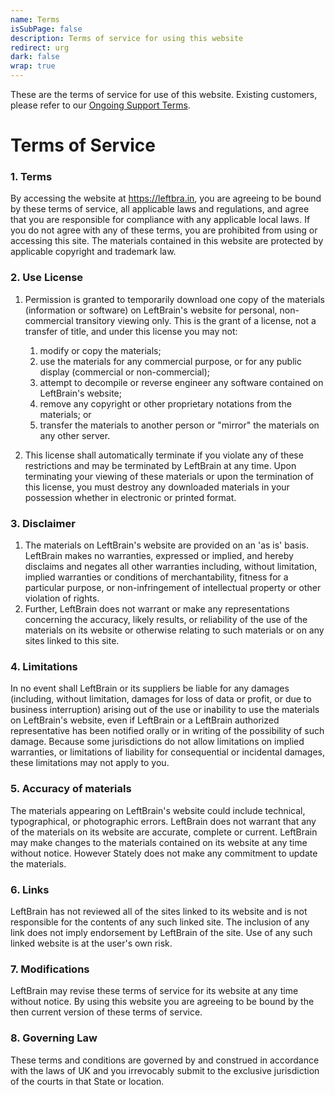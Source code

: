 ```yaml
---
name: Terms
isSubPage: false
description: Terms of service for using this website
redirect: urg
dark: false
wrap: true
---
```

<div class="p-4 bg-yellow-100 border border-yellow-200 text-yellow-800">
These are the terms of service for use of this website. Existing customers, please refer to our <a href="/ongoing-support-plans">Ongoing Support Terms</a>.
</div>

# Terms of Service

### 1. Terms

By accessing the website at <https://leftbra.in>, you are agreeing to be bound by these terms of service, all applicable laws and regulations, and agree that you are responsible for compliance with any applicable local laws. If you do not agree with any of these terms, you are prohibited from using or accessing this site. The materials contained in this website are protected by applicable copyright and trademark law.

### 2. Use License

1. Permission is granted to temporarily download one copy of the materials (information or software) on LeftBrain's website for personal, non-commercial transitory viewing only. This is the grant of a license, not a transfer of title, and under this license you may not:

   1. modify or copy the materials;
   2. use the materials for any commercial purpose, or for any public display (commercial or non-commercial);
   3. attempt to decompile or reverse engineer any software contained on LeftBrain's website;
   4. remove any copyright or other proprietary notations from the materials; or
   5. transfer the materials to another person or "mirror" the materials on any other server.
2. This license shall automatically terminate if you violate any of these restrictions and may be terminated by LeftBrain at any time. Upon terminating your viewing of these materials or upon the termination of this license, you must destroy any downloaded materials in your possession whether in electronic or printed format.

### 3. Disclaimer

1. The materials on LeftBrain's website are provided on an 'as is' basis. LeftBrain makes no warranties, expressed or implied, and hereby disclaims and negates all other warranties including, without limitation, implied warranties or conditions of merchantability, fitness for a particular purpose, or non-infringement of intellectual property or other violation of rights.
2. Further, LeftBrain does not warrant or make any representations concerning the accuracy, likely results, or reliability of the use of the materials on its website or otherwise relating to such materials or on any sites linked to this site.

### 4. Limitations

In no event shall LeftBrain or its suppliers be liable for any damages (including, without limitation, damages for loss of data or profit, or due to business interruption) arising out of the use or inability to use the materials on LeftBrain's website, even if LeftBrain or a LeftBrain authorized representative has been notified orally or in writing of the possibility of such damage. Because some jurisdictions do not allow limitations on implied warranties, or limitations of liability for consequential or incidental damages, these limitations may not apply to you.

### 5. Accuracy of materials

The materials appearing on LeftBrain's website could include technical, typographical, or photographic errors. LeftBrain does not warrant that any of the materials on its website are accurate, complete or current. LeftBrain may make changes to the materials contained on its website at any time without notice. However Stately does not make any commitment to update the materials.

### 6. Links

LeftBrain has not reviewed all of the sites linked to its website and is not responsible for the contents of any such linked site. The inclusion of any link does not imply endorsement by LeftBrain of the site. Use of any such linked website is at the user's own risk.

### 7. Modifications

LeftBrain may revise these terms of service for its website at any time without notice. By using this website you are agreeing to be bound by the then current version of these terms of service.

### 8. Governing Law

These terms and conditions are governed by and construed in accordance with the laws of UK and you irrevocably submit to the exclusive jurisdiction of the courts in that State or location.